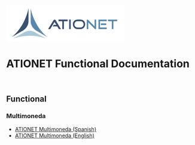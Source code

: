 ![ationetlogo](Content/Images/ATIOnetLogo_250x70.png) 

# ATIONET Functional Documentation

<br>

## Functional

### Multimoneda
- [ATIONET Multimoneda (Spanish)](https://github.com/nuchavez/ationetdocs/blob/master/Multicurrency-ES.MD)
- [ATIONET Multimoneda (English)](https://github.com/nuchavez/ationetdocs/blob/master/Multicurrency-EN.MD)

